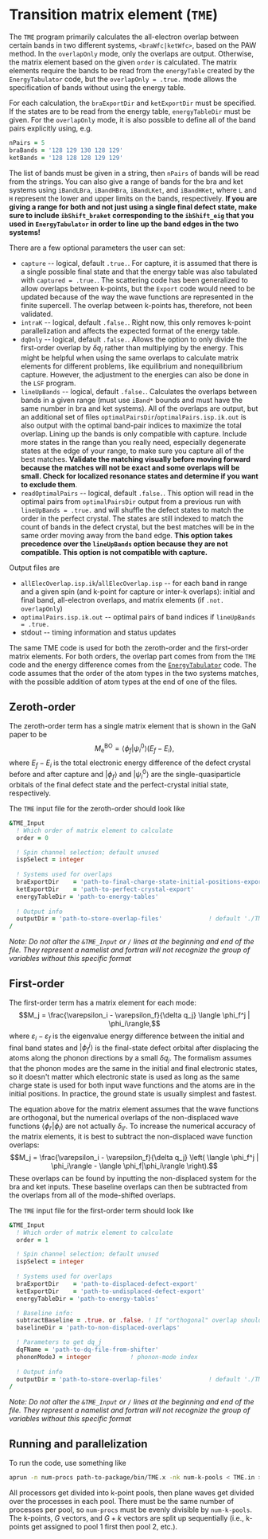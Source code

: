 # Transition matrix element (`TME`)

The `TME` program primarily calculates the all-electron overlap between certain bands in two different systems, `<braWfc|ketWfc>`, based on the PAW method. In the `overlapOnly` mode, only the overlaps are output. Otherwise, the matrix element based on the given `order` is calculated. The matrix elements require the bands to be read from the `energyTable` created by the `EnergyTabulator` code, but the `overlapOnly = .true.` mode allows the specification of bands without using the energy table. 

For each calculation, the `braExportDir` and `ketExportDir` must be specified. If the states are to be read from the energy table, `energyTableDir` must be given. For the `overlapOnly` mode, it is also possible to define all of the band pairs explicitly using, e.g.
```f90
nPairs = 5
braBands = '128 129 130 128 129'
ketBands = '128 128 128 129 129'
```
The list of bands must be given in a string, then `nPairs` of bands will be read from the strings. You can also give a range of bands for the bra and ket systems using `iBandLBra`, `iBandHBra`, `iBandLKet`, and `iBandHKet`, where `L` and `H` represent the lower and upper limits on the bands, respectively. **If you are giving a range for both and not just using a single final defect state, make sure to include `ibShift_braket` corresponding to the `ibShift_eig` that you used in `EnergyTabulator` in order to line up the band edges in the two systems!**

There are a few optional parameters the user can set:
* `capture` -- logical, default `.true.`. For capture, it is assumed that there is a single possible final state and that the energy table was also tabulated with `captured = .true.`. The scattering code has been generalized to allow overlaps between k-points, but the `Export` code would need to be updated because of the way the wave functions are represented in the finite supercell. The overlap between k-points has, therefore, not been validated.
* `intraK` -- logical, default `.false.`. Right now, this only removes k-point parallelization and affects the expected format of the energy table.
* `dqOnly` -- logical, default `.false.`. Allows the option to only divide the first-order overlap by $\delta q_j$ rather than multiplying by the energy. This might be helpful when using the same overlaps to calculate matrix elements for different problems, like equilibrium and nonequilibrium capture. However, the adjustment to the energies can also be done in the `LSF` program.
* `lineUpBands` -- logical, default `.false.`. Calculates the overlaps between bands in a given range (must use `iBand*` bounds and must have the same number in bra and ket systems). All of the overlaps are output, but an additional set of files `optimalPairsDir`/`optimalPairs.isp.ik.out` is also output with the optimal band-pair indices to maximize the total overlap. Lining up the bands is only compatible with capture. Include more states in the range than you really need, especially degenerate states at the edge of your range, to make sure you capture all of the best matches. **Validate the matching visually before moving forward because the matches will not be exact and some overlaps will be small. Check for localized resonance states and determine if you want to exclude them**. 
* `readOptimalPairs` -- logical, default `.false.`. This option will read in the optimal pairs from `optimalPairsDir` output from a previous run with `lineUpBands = .true.` and will shuffle the defect states to match the order in the perfect crystal. The states are still indexed to match the count of bands in the defect crystal, but the best matches will be in the same order moving away from the band edge. **This option takes precedence over the `lineUpBands` option because they are not compatible. This option is not compatible with capture.**

Output files are 
* `allElecOverlap.isp.ik`/`allElecOverlap.isp` -- for each band in range and a given spin (and k-point for capture or inter-k overlaps): initial and final band, all-electron overlaps, and matrix elements (if `.not. overlapOnly`)
* `optimalPairs.isp.ik.out` -- optimal pairs of band indices if `lineUpBands = .true.`
* stdout -- timing information and status updates

The same TME code is used for both the zeroth-order and the first-order matrix elements. For both orders, the overlap part comes from from the `TME` code and the energy difference comes from the [`EnergyTabulator`](../EnergyTabulator) code. The code assumes that the order of the atom types in the two systems matches, with the possible addition of atom types at the end of one of the files.

## Zeroth-order

The zeroth-order term has a single matrix element that is shown in the GaN paper to be $$M_{\text{e}}^{\text{BO}} = \langle \phi_f | \psi_i^0 \rangle (E_f - E_i),$$ where $E_f - E_i$ is the total electronic energy difference of the defect crystal before and after capture and $|\phi_f\rangle$ and $|\psi_i^0\rangle$ are the single-quasiparticle orbitals of the final defect state and the perfect-crystal initial state, respectively. 

The `TME` input file for the zeroth-order should look like
```f90
&TME_Input
  ! Which order of matrix element to calculate
  order = 0

  ! Spin channel selection; default unused
  ispSelect = integer  
  
  ! Systems used for overlaps
  braExportDir    = 'path-to-final-charge-state-initial-positions-export'
  ketExportDir    = 'path-to-perfect-crystal-export'
  energyTableDir = 'path-to-energy-tables'
  
  ! Output info
  outputDir = 'path-to-store-overlap-files' 			! default './TMEs'
/
```
_Note: Do not alter the `&TME_Input` or `/` lines at the beginning and end of the file. They represent a namelist and fortran will not recognize the group of variables without this specific format_

## First-order

The first-order term has a matrix element for each mode: $$M_j = \frac{\varepsilon_i - \varepsilon_f}{\delta q_j} \langle \phi_f^j | \phi_i\rangle,$$ where $\varepsilon_i - \varepsilon_f$ is the eigenvalue energy difference between the initial and final band states and $|\phi_f^j\rangle$ is the final-state defect orbital after displacing the atoms along the phonon directions by a small $\delta q_j$. The formalism assumes that the phonon modes are the same in the initial and final electronic states, so it doesn't matter which electronic state is used as long as the same charge state is used for both input wave functions and the atoms are in the initial positions. In practice, the ground state is usually simplest and fastest.

The equation above for the matrix element assumes that the wave functions are orthogonal, but the numerical overlaps of the non-displaced wave functions $\langle \phi_{l'}|\phi_l\rangle$ are not actually $\delta_{ll'}$. To increase the numerical accuracy of the matrix elements, it is best to subtract the non-displaced wave function overlaps: $$M_j = \frac{\varepsilon_i - \varepsilon_f}{\delta q_j} \left( \langle \phi_f^j | \phi_i\rangle - \langle \phi_f|\phi_i\rangle \right).$$
These overlaps can be found by inputting the non-displaced system for the bra and ket inputs. These baseline overlaps can then be subtracted from the overlaps from all of the mode-shifted overlaps.

The `TME` input file for the first-order term should look like
```f90
&TME_Input
  ! Which order of matrix element to calculate
  order = 1

  ! Spin channel selection; default unused
  ispSelect = integer                                   
  
  ! Systems used for overlaps
  braExportDir    = 'path-to-displaced-defect-export'
  ketExportDir    = 'path-to-undisplaced-defect-export'
  energyTableDir = 'path-to-energy-tables'

  ! Baseline info:
  subtractBaseline = .true. or .false. ! If "orthogonal" overlap should be subtracted
  baselineDir = 'path-to-non-displaced-overlaps'

  ! Parameters to get dq_j
  dqFName = 'path-to-dq-file-from-shifter'
  phononModeJ = integer           ! phonon-mode index
  
  ! Output info
  outputDir = 'path-to-store-overlap-files' 			! default './TMEs'
/
```
_Note: Do not alter the `&TME_Input` or `/` lines at the beginning and end of the file. They represent a namelist and fortran will not recognize the group of variables without this specific format_

## Running and parallelization

To run the code, use something like 
```bash
aprun -n num-procs path-to-package/bin/TME.x -nk num-k-pools < TME.in > TME.out
```

All processors get divided into k-point pools, then plane waves get divided over the processes in each pool. There must be the same number of processes per pool, so `num-procs` must be evenly divisible by `num-k-pools`. The k-points, $G$ vectors, and $G+k$ vectors are split up sequentially (i.e., k-points get assigned to pool 1 first then pool 2, etc.). 
